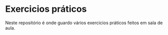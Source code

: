 <h1>Exercicios práticos</h1>
<p>
Neste repositório é onde guardo vários exercicios práticos feitos em sala de aula.
